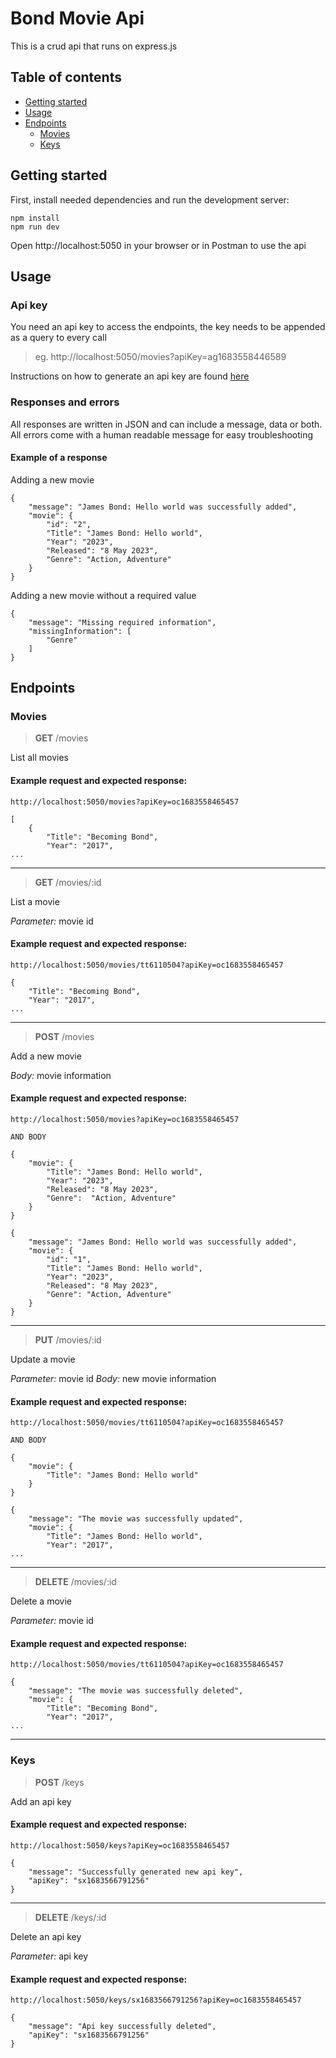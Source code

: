 # Bond Movie Api
This is a crud api that runs on express.js
## Table of contents
  - [Getting started](#getting-started)
  - [Usage](#usage)
  - [Endpoints](#endpoints)
    - [Movies](#movies)
    - [Keys](#keys)
## Getting started
First, install needed dependencies and run the development server:
```
npm install
npm run dev
```
Open http://localhost:5050 in your browser or in Postman to use the api
## Usage
### Api key
You need an api key to access the endpoints, the key needs to be appended as a query to every call
> eg. http://localhost:5050/movies?apiKey=ag1683558446589

Instructions on how to generate an api key are found [here](#keys)
### Responses and errors
All responses are written in JSON and can include a message, data or both. All errors come with a human readable message for easy troubleshooting
#### Example of a response
Adding a new movie
```
{
    "message": "James Bond: Hello world was successfully added",
    "movie": {
        "id": "2",
        "Title": "James Bond: Hello world",
        "Year": "2023",
        "Released": "8 May 2023",
        "Genre": "Action, Adventure"
    }
}
```
Adding a new movie without a required value
```
{
    "message": "Missing required information",
    "missingInformation": [
        "Genre"
    ]
}
```
## Endpoints
### Movies
> **GET** /movies

List all movies
#### Example request and expected response:
`http://localhost:5050/movies?apiKey=oc1683558465457`
```
[
    {
        "Title": "Becoming Bond",
        "Year": "2017",
...
```
---
> **GET** /movies/:id

List a movie

*Parameter:* movie id
#### Example request and expected response:
`http://localhost:5050/movies/tt6110504?apiKey=oc1683558465457`
```
{
    "Title": "Becoming Bond",
    "Year": "2017",
...
```
---
> **POST** /movies

Add a new movie

*Body:* movie information
#### Example request and expected response:
```
http://localhost:5050/movies?apiKey=oc1683558465457

AND BODY

{
    "movie": {
        "Title": "James Bond: Hello world",
        "Year": "2023",
        "Released": "8 May 2023",
        "Genre":  "Action, Adventure"
    }
}
```
```
{
    "message": "James Bond: Hello world was successfully added",
    "movie": {
        "id": "1",
        "Title": "James Bond: Hello world",
        "Year": "2023",
        "Released": "8 May 2023",
        "Genre": "Action, Adventure"
    }
}
```
---
> **PUT** /movies/:id

Update a movie

*Parameter:* movie id
*Body:* new movie information
#### Example request and expected response:
```
http://localhost:5050/movies/tt6110504?apiKey=oc1683558465457

AND BODY

{
    "movie": {
        "Title": "James Bond: Hello world"
    }
}
```
```
{
    "message": "The movie was successfully updated",
    "movie": {
        "Title": "James Bond: Hello world",
        "Year": "2017",
...
```
---
> **DELETE** /movies/:id

Delete a movie

*Parameter:* movie id
#### Example request and expected response:
`http://localhost:5050/movies/tt6110504?apiKey=oc1683558465457`
```
{
    "message": "The movie was successfully deleted",
    "movie": {
        "Title": "Becoming Bond",
        "Year": "2017",
...
```
---
### Keys
> **POST** /keys

Add an api key
#### Example request and expected response:
`http://localhost:5050/keys?apiKey=oc1683558465457`
```
{
    "message": "Successfully generated new api key",
    "apiKey": "sx1683566791256"
}
```
---
> **DELETE** /keys/:id

Delete an api key

*Parameter:* api key
#### Example request and expected response:
`http://localhost:5050/keys/sx1683566791256?apiKey=oc1683558465457`
```
{
    "message": "Api key successfully deleted",
    "apiKey": "sx1683566791256"
}
```
